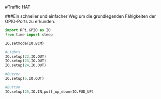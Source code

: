 <!--
---
name: Traffic HAT
class: board
type: alle
formfactor: HAT
manufacturer: Ryanteck
description: Ein schneller und einfacher Weg um die grundlegenden Fähigkeiten der GPIO-Ports zu erkunden.
url: https://ryanteck.uk/hats/1-traffichat-0635648607122.html
buy: https://ryanteck.uk/hats/1-traffichat-0635648607122.html
image: 'traffic-hat.png'
pincount: 40
eeprom: yes
pin:
  '15':
    name: LED1 / Grün
    direction: output
    active: high
  '16':
    name: LED2 / Orange
    direction: output
    active: high
  '18':
    name: LED3 / Rot
    direction: output
    active: high
  '22':
    name: Taster
    direction: input
    active: high
  '29':
    name: Buzzer
    direction: output
    active: high
-->
#Traffic HAT

###Ein schneller und einfacher Weg um die grundlegenden Fähigkeiten der GPIO-Ports zu erkunden.

```python
import RPi.GPIO as IO
from time import sleep

IO.setmode(IO.BCM)

#Lights
IO.setup(22,IO.OUT)
IO.setup(23,IO.OUT)
IO.setup(24,IO.OUT)

#Buzzer
IO.setup(5,IO.OUT)

#Button
IO.setup(25,IO.IN,pull_up_down=IO.PUD_UP)
```
